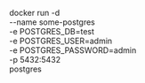 docker run -d \
--name some-postgres \
-e POSTGRES_DB=test \
-e POSTGRES_USER=admin \
-e POSTGRES_PASSWORD=admin \
-p 5432:5432 \
postgres
